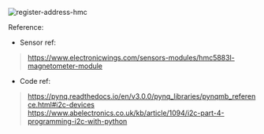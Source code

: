 ![register-address-hmc](https://github.com/SonuDash/SolSat/assets/72654041/ea123600-65a3-49d8-a426-1ebe45009e6d)

Reference: 
- Sensor ref:
> https://www.electronicwings.com/sensors-modules/hmc5883l-magnetometer-module
- Code ref:
> https://pynq.readthedocs.io/en/v3.0.0/pynq_libraries/pynqmb_reference.html#i2c-devices
> https://www.abelectronics.co.uk/kb/article/1094/i2c-part-4-programming-i2c-with-python
